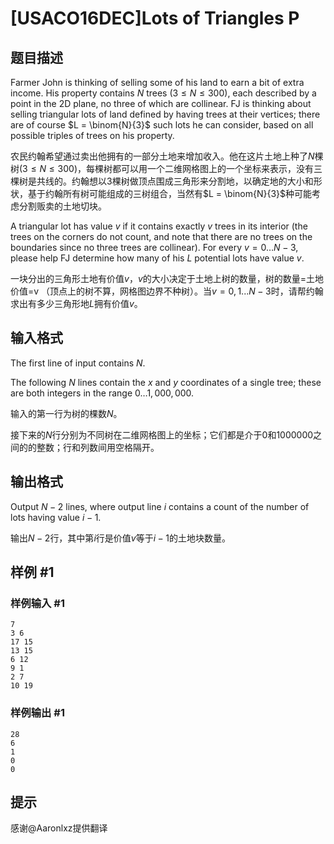 # [USACO16DEC]Lots of Triangles P

## 题目描述

Farmer John is thinking of selling some of his land to earn a bit of extra income. His property contains $N$ trees ($3 \leq N \leq 300$), each described by a point in the 2D plane, no three of which are collinear. FJ is thinking about selling triangular lots of land defined by having trees at their vertices; there are of course $L = \binom{N}{3}$ such lots he can consider, based on all possible triples of trees on his property.

农民约翰希望通过卖出他拥有的一部分土地来增加收入。他在这片土地上种了$N$棵树($3\le N\le 300$)，每棵树都可以用一个二维网格图上的一个坐标来表示，没有三棵树是共线的。约翰想以3棵树做顶点围成三角形来分割地，以确定地的大小和形状，基于约翰所有树可能组成的三树组合，当然有$L = \binom{N}{3}$种可能考虑分割贩卖的土地切块。

A triangular lot has value $v$ if it contains exactly $v$ trees in its interior (the trees on the corners do not count, and note that there are no trees on the boundaries since no three trees are collinear). For every $v = 0 \ldots N-3$, please help FJ determine how many of his $L$ potential lots have value $v$.

一块分出的三角形土地有价值$v$，$v$的大小决定于土地上树的数量，树的数量=土地价值=v （顶点上的树不算，网格图边界不种树）。当$v=0,1...N-3$时，请帮约翰求出有多少三角形地$L$拥有价值$v$。


## 输入格式

The first line of input contains $N$.

The following $N$ lines contain the $x$ and $y$ coordinates of a single tree; these are both integers in the range $0 \ldots 1,000,000$.

输入的第一行为树的棵数$N$。

接下来的$N$行分别为不同树在二维网格图上的坐标；它们都是介于$0$和$1000000$之间的的整数；行和列数间用空格隔开。


## 输出格式

Output $N-2$ lines, where output line $i$ contains a count of the number of lots having value $i-1$.

输出$N-2$行，其中第$i$行是价值$v$等于$i-1$的土地块数量。


## 样例 #1

### 样例输入 #1
```
7
3 6
17 15
13 15
6 12
9 1
2 7
10 19
```

### 样例输出 #1

```
28
6
1
0
0
```

## 提示

感谢@Aaronlxz提供翻译

